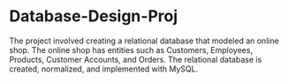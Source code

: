 # Database-Design-Proj


The project involved creating a relational database that modeled an online shop. The online shop has entities such as Customers, Employees,
Products, Customer Accounts, and Orders. The relational database is created, normalized, and implemented with MySQL.

